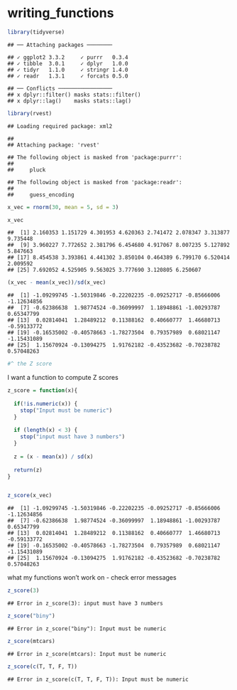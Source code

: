 writing\_functions
================

``` r
library(tidyverse) 
```

    ## ── Attaching packages ────────

    ## ✓ ggplot2 3.3.2     ✓ purrr   0.3.4
    ## ✓ tibble  3.0.1     ✓ dplyr   1.0.0
    ## ✓ tidyr   1.1.0     ✓ stringr 1.4.0
    ## ✓ readr   1.3.1     ✓ forcats 0.5.0

    ## ── Conflicts ─────────────────
    ## x dplyr::filter() masks stats::filter()
    ## x dplyr::lag()    masks stats::lag()

``` r
library(rvest)
```

    ## Loading required package: xml2

    ## 
    ## Attaching package: 'rvest'

    ## The following object is masked from 'package:purrr':
    ## 
    ##     pluck

    ## The following object is masked from 'package:readr':
    ## 
    ##     guess_encoding

``` r
x_vec = rnorm(30, mean = 5, sd = 3)

x_vec
```

    ##  [1] 2.160353 1.151729 4.301953 4.620363 2.741472 2.078347 3.313877 9.735448
    ##  [9] 3.960227 7.772652 2.381796 6.454680 4.917067 8.007235 5.127892 5.847663
    ## [17] 8.454538 3.393861 4.441302 3.850104 0.464389 6.799170 6.520414 2.009592
    ## [25] 7.692052 4.525905 9.563025 3.777690 3.120805 6.250607

``` r
(x_vec - mean(x_vec))/sd(x_vec)
```

    ##  [1] -1.09299745 -1.50319846 -0.22202235 -0.09252717 -0.85666006 -1.12634856
    ##  [7] -0.62386638  1.98774524 -0.36099997  1.18948861 -1.00293787  0.65347799
    ## [13]  0.02814041  1.28489212  0.11388162  0.40660777  1.46680713 -0.59133772
    ## [19] -0.16535002 -0.40578663 -1.78273504  0.79357989  0.68021147 -1.15431089
    ## [25]  1.15670924 -0.13094275  1.91762182 -0.43523682 -0.70238782  0.57048263

``` r
#^ the Z score
```

I want a function to compute Z scores

``` r
z_score = function(x){
  
  if(!is.numeric(x)) {
    stop("Input must be numeric")
  }
  
  if (length(x) < 3) {
    stop("input must have 3 numbers")
  }
  
  z = (x - mean(x)) / sd(x)
  
  return(z)
}


z_score(x_vec)
```

    ##  [1] -1.09299745 -1.50319846 -0.22202235 -0.09252717 -0.85666006 -1.12634856
    ##  [7] -0.62386638  1.98774524 -0.36099997  1.18948861 -1.00293787  0.65347799
    ## [13]  0.02814041  1.28489212  0.11388162  0.40660777  1.46680713 -0.59133772
    ## [19] -0.16535002 -0.40578663 -1.78273504  0.79357989  0.68021147 -1.15431089
    ## [25]  1.15670924 -0.13094275  1.91762182 -0.43523682 -0.70238782  0.57048263

what my functions won’t work on - check error messages

``` r
z_score(3)
```

    ## Error in z_score(3): input must have 3 numbers

``` r
z_score("biny")
```

    ## Error in z_score("biny"): Input must be numeric

``` r
z_score(mtcars)
```

    ## Error in z_score(mtcars): Input must be numeric

``` r
z_score(c(T, T, F, T))
```

    ## Error in z_score(c(T, T, F, T)): Input must be numeric

